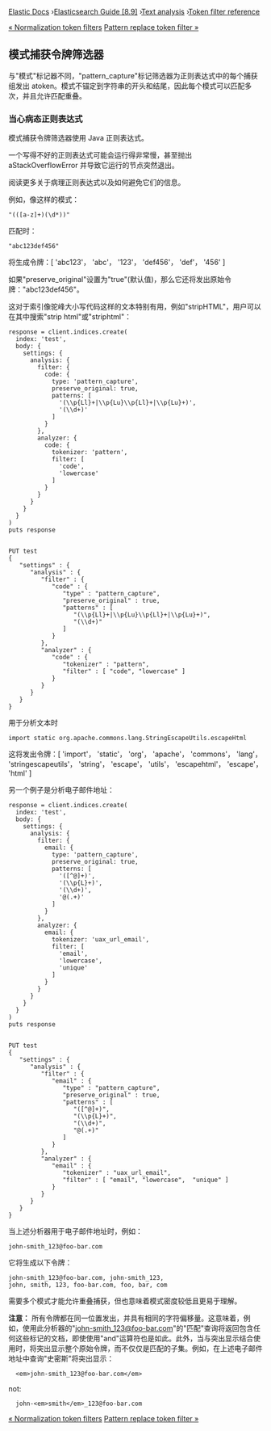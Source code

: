 

[Elastic Docs](/guide/) ›[Elasticsearch Guide [8.9]](index.md) ›[Text
analysis](analysis.md) ›[Token filter reference](analysis-tokenfilters.md)

[« Normalization token filters](analysis-normalization-tokenfilter.md)
[Pattern replace token filter »](analysis-pattern_replace-tokenfilter.md)

## 模式捕获令牌筛选器

与"模式"标记器不同，"pattern_capture"标记筛选器为正则表达式中的每个捕获组发出 atoken。模式不锚定到字符串的开头和结尾，因此每个模式可以匹配多次，并且允许匹配重叠。

### 当心病态正则表达式

模式捕获令牌筛选器使用 Java 正则表达式。

一个写得不好的正则表达式可能会运行得非常慢，甚至抛出 aStackOverflowError 并导致它运行的节点突然退出。

阅读更多关于病理正则表达式以及如何避免它们的信息。

例如，像这样的模式：

    
    
    "(([a-z]+)(\d*))"

匹配时：

    
    
    "abc123def456"

将生成令牌：[ 'abc123'， 'abc'， '123'， 'def456'， 'def'， '456' ]

如果"preserve_original"设置为"true"(默认值)，那么它还将发出原始令牌："abc123def456"。

这对于索引像驼峰大小写代码这样的文本特别有用，例如"stripHTML"，用户可以在其中搜索"strip html"或"striphtml"：

    
    
    response = client.indices.create(
      index: 'test',
      body: {
        settings: {
          analysis: {
            filter: {
              code: {
                type: 'pattern_capture',
                preserve_original: true,
                patterns: [
                  '(\\p{Ll}+|\\p{Lu}\\p{Ll}+|\\p{Lu}+)',
                  '(\\d+)'
                ]
              }
            },
            analyzer: {
              code: {
                tokenizer: 'pattern',
                filter: [
                  'code',
                  'lowercase'
                ]
              }
            }
          }
        }
      }
    )
    puts response
    
    
    PUT test
    {
       "settings" : {
          "analysis" : {
             "filter" : {
                "code" : {
                   "type" : "pattern_capture",
                   "preserve_original" : true,
                   "patterns" : [
                      "(\\p{Ll}+|\\p{Lu}\\p{Ll}+|\\p{Lu}+)",
                      "(\\d+)"
                   ]
                }
             },
             "analyzer" : {
                "code" : {
                   "tokenizer" : "pattern",
                   "filter" : [ "code", "lowercase" ]
                }
             }
          }
       }
    }

用于分析文本时

    
    
    import static org.apache.commons.lang.StringEscapeUtils.escapeHtml

这将发出令牌：[ 'import'， 'static'， 'org'， 'apache'， 'commons'， 'lang'， 'stringescapeutils'， 'string'， 'escape'， 'utils'， 'escapehtml'， 'escape'， 'html' ]

另一个例子是分析电子邮件地址：

    
    
    response = client.indices.create(
      index: 'test',
      body: {
        settings: {
          analysis: {
            filter: {
              email: {
                type: 'pattern_capture',
                preserve_original: true,
                patterns: [
                  '([^@]+)',
                  '(\\p{L}+)',
                  '(\\d+)',
                  '@(.+)'
                ]
              }
            },
            analyzer: {
              email: {
                tokenizer: 'uax_url_email',
                filter: [
                  'email',
                  'lowercase',
                  'unique'
                ]
              }
            }
          }
        }
      }
    )
    puts response
    
    
    PUT test
    {
       "settings" : {
          "analysis" : {
             "filter" : {
                "email" : {
                   "type" : "pattern_capture",
                   "preserve_original" : true,
                   "patterns" : [
                      "([^@]+)",
                      "(\\p{L}+)",
                      "(\\d+)",
                      "@(.+)"
                   ]
                }
             },
             "analyzer" : {
                "email" : {
                   "tokenizer" : "uax_url_email",
                   "filter" : [ "email", "lowercase",  "unique" ]
                }
             }
          }
       }
    }

当上述分析器用于电子邮件地址时，例如：

    
    
    john-smith_123@foo-bar.com

它将生成以下令牌：

    
    
    john-smith_123@foo-bar.com, john-smith_123,
    john, smith, 123, foo-bar.com, foo, bar, com

需要多个模式才能允许重叠捕获，但也意味着模式密度较低且更易于理解。

**注意：** 所有令牌都在同一位置发出，并具有相同的字符偏移量。这意味着，例如，使用此分析器的"john-smith_123@foo-bar.com"的"匹配"查询将返回包含任何这些标记的文档，即使使用"and"运算符也是如此。此外，当与突出显示结合使用时，将突出显示整个原始令牌，而不仅仅是匹配的子集。例如，在上述电子邮件地址中查询"史密斯"将突出显示：

    
    
      <em>john-smith_123@foo-bar.com</em>

not:

    
    
      john-<em>smith</em>_123@foo-bar.com

[« Normalization token filters](analysis-normalization-tokenfilter.md)
[Pattern replace token filter »](analysis-pattern_replace-tokenfilter.md)
